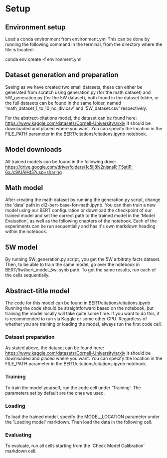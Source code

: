 # Setup

## Environment setup
Load a conda environment from environment.yml
This can be done by running the following command in the terminal, from the directory where the file is located:

conda env create -f environment.yml


## Dataset generation and preparation
Seeing as we have created two small datasets, these can either be generated from scratch using generation.py (for the math dataset) and 5W_generation.py (for the 5W dataset), both found in the dataset folder, or the full datasets can be found in the same folder, named 'math_dataset_1_to_10_no_div.csv' and '5W_dataset.csv' respectively.

For the abstract-citations model, the dataset can be found here: https://www.kaggle.com/datasets/Cornell-University/arxiv 
It should be downloaded and placed where you want. You can specify the location in the FILE_PATH parameter in the BERT/citations/citations.ipynb notebook.

## Model downloads
All trained models can be found in the following drive: https://drive.google.com/drive/folders/1c5Ij8N2njsnsR-T5stIP-6xJc9iUAHd3?usp=sharing


## Math model
After creating the math dataset by running the generation.py script, change the 'data' path in dl2-bert-base-for-math.ipynb. You can then train a new model using our BERT configuration or download the checkpoint of our trained model and set the correct path to the trained model in the 'Model Evaluation', as well as the following chapters of the notebook. Each of the experiments can be run sequentially and has it's own markdown heading within the notebook.

## 5W model
By running 5W_generation.py script, you get the 5W arbitraty facts dataset. Then, to be able to train the same model, go over the notebook in BERT/5w/bert_model_5w.ipynb path. To get the same results, run each of the cells sequentially. 

## Abstract-title model
The code for this model can be found in BERT/citations/citations.ipynb 
Running the code should be straightforward based on the notebook, but training the model locally will take quite some time. If you want to do this, it is recommended to run via Kaggle or some other GPU. Regardless of whether you are training or loading the model, always run the first code cell.


### Dataset preparation
As stated above, the dataset can be found here: https://www.kaggle.com/datasets/Cornell-University/arxiv 
It should be downloaded and placed where you want. You can specify the location in the FILE_PATH parameter in the BERT/citations/citations.ipynb notebook.

### Training
To train the model yourself, run the code cell under 'Training'. The parameters set by default are the ones we used.

### Loading
To load the trained model, specify the MODEL_LOCATION parameter under the 'Loading model' markdown. Then load the data in the following cell.

### Evaluating
To evaluate, run all cells starting from the 'Check Model Calibration' markdown cell.

